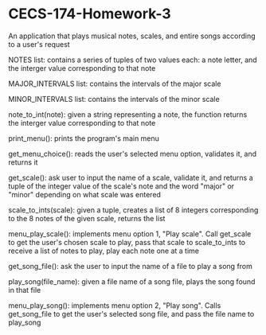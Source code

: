 # CECS-174-Homework-3
An application that plays musical notes, scales, and entire songs according to a user's request

NOTES list: contains a series of tuples of two values each: a note letter, and  the interger value corresponding to that note

MAJOR_INTERVALS list: contains the intervals of the major scale

MINOR_INTERVALS list: contains the intervals of the minor scale

note_to_int(note): given a string representing a note, the function returns the interger value corresponding to that note

print_menu(): prints the program's main menu

get_menu_choice(): reads the user's selected menu option, validates it, and returns it

get_scale(): ask user to input the name of a scale, validate it, and returns a tuple of the integer value of the scale's note and the word "major" or "minor" depending on what scale was entered

scale_to_ints(scale): given a tuple, creates a list of 8 integers corresponding to the 8 notes of the given scale, returns the list

menu_play_scale(): implements menu option 1, "Play scale". Call get_scale to get the user's chosen scale to play, pass that scale to scale_to_ints to receive a list of notes to play, play each note one at a time

get_song_file(): ask the user to input the name of a file to play a song from

play_song(file_name): given a file name of a song file, plays the song found in that file

menu_play_song(): implements menu option 2, "Play song". Calls get_song_file to get the user's selected song file, and pass the file name to play_song
